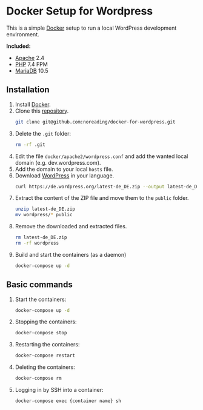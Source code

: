 # Docker Setup for Wordpress

This is a simple [Docker](https://www.docker.com/) setup to run a local WordPress development environment.

**Included:**

- [Apache](https://httpd.apache.org/) 2.4
- [PHP](https://www.php.net) 7.4 FPM
- [MariaDB](https://mariadb.org/) 10.5

## Installation

1. Install [Docker](https://www.docker.com/).
1. Clone this [repository](https://github.com/noreading/docker-for-wordpress).
   ```bash
   git clone git@github.com:noreading/docker-for-wordpress.git
   ```
1. Delete the `.git` folder:
   ```bash
   rm -rf .git
   ```
1. Edit the file `docker/apache2/wordpress.conf` and add the wanted local domain
   (e.g. dev.wordpress.com).
1. Add the domain to your local `hosts` file.
1. Download [WordPress](https://wordpress.org/) in your language.
   ```bash
   curl https://de.wordpress.org/latest-de_DE.zip --output latest-de_DE.zip
   ```
1. Extract the content of the ZIP file and move them to the `public` folder.
   ```bash
   unzip latest-de_DE.zip
   mv wordpress/* public
   ```
1. Remove the downloaded and extracted files.
   ```bash
   rm latest-de_DE.zip
   rm -rf wordpress
   ```
1. Build and start the containers (as a daemon)
   ```bash
   docker-compose up -d
   ```

## Basic commands

1. Start the containers:
   ```bash
   docker-compose up -d
   ```
1. Stopping the containers:
   ```bash
   docker-compose stop
   ```
1. Restarting the containers:
   ```bash
   docker-compose restart
   ```
1. Deleting the containers:
   ```bash
   docker-compose rm
   ```
1. Logging in by SSH into a container:
   ```bash
   docker-compose exec {container name} sh
   ```
